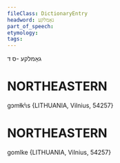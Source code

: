 ```yaml
---
fileClass: DictionaryEntry
headword: גאָמלקע
part_of_speech: 
etymology: 
tags: 
---
```

גאָמלקע
-ס
ד

NORTHEASTERN
==============

gɔmɫkʲɩs {LITHUANIA, Vilnius, 54257}

NORTHEASTERN
==============

gomlke {LITHUANIA, Vilnius, 54257}